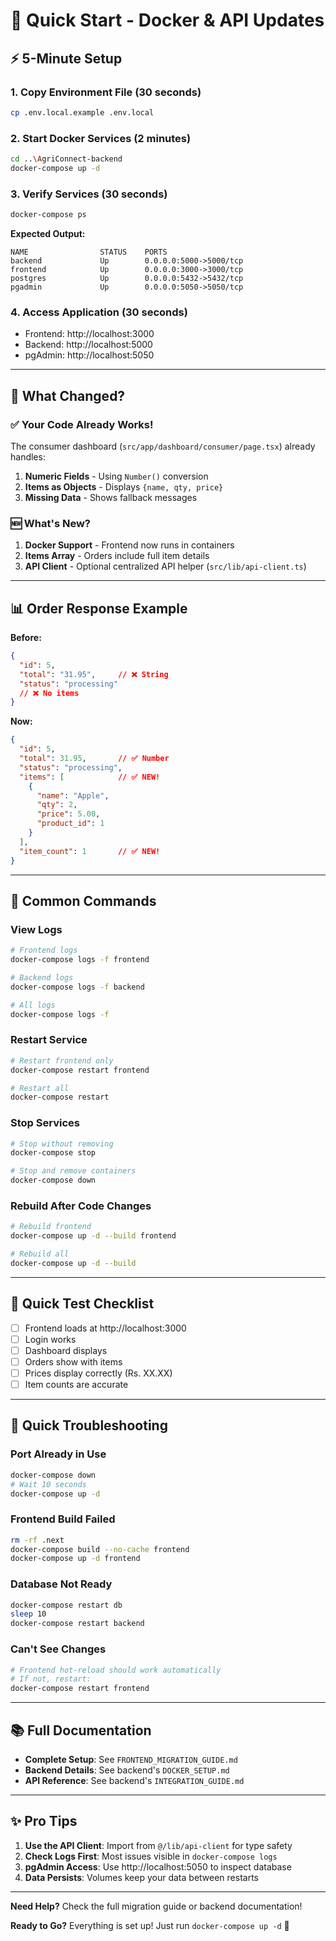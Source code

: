 # 🚀 Quick Start - Docker & API Updates

## ⚡ 5-Minute Setup

### 1. Copy Environment File (30 seconds)
```bash
cp .env.local.example .env.local
```

### 2. Start Docker Services (2 minutes)
```bash
cd ..\AgriConnect-backend
docker-compose up -d
```

### 3. Verify Services (30 seconds)
```bash
docker-compose ps
```

**Expected Output:**
```
NAME                STATUS    PORTS
backend             Up        0.0.0.0:5000->5000/tcp
frontend            Up        0.0.0.0:3000->3000/tcp
postgres            Up        0.0.0.0:5432->5432/tcp
pgadmin             Up        0.0.0.0:5050->5050/tcp
```

### 4. Access Application (30 seconds)
- Frontend: http://localhost:3000
- Backend: http://localhost:5000
- pgAdmin: http://localhost:5050

---

## 🎯 What Changed?

### ✅ Your Code Already Works!

The consumer dashboard (`src/app/dashboard/consumer/page.tsx`) already handles:

1. **Numeric Fields** - Using `Number()` conversion
2. **Items as Objects** - Displays `{name, qty, price}`
3. **Missing Data** - Shows fallback messages

### 🆕 What's New?

1. **Docker Support** - Frontend now runs in containers
2. **Items Array** - Orders include full item details
3. **API Client** - Optional centralized API helper (`src/lib/api-client.ts`)

---

## 📊 Order Response Example

**Before:**
```json
{
  "id": 5,
  "total": "31.95",     // ❌ String
  "status": "processing"
  // ❌ No items
}
```

**Now:**
```json
{
  "id": 5,
  "total": 31.95,       // ✅ Number
  "status": "processing",
  "items": [            // ✅ NEW!
    {
      "name": "Apple",
      "qty": 2,
      "price": 5.00,
      "product_id": 1
    }
  ],
  "item_count": 1       // ✅ NEW!
}
```

---

## 🔧 Common Commands

### View Logs
```bash
# Frontend logs
docker-compose logs -f frontend

# Backend logs
docker-compose logs -f backend

# All logs
docker-compose logs -f
```

### Restart Service
```bash
# Restart frontend only
docker-compose restart frontend

# Restart all
docker-compose restart
```

### Stop Services
```bash
# Stop without removing
docker-compose stop

# Stop and remove containers
docker-compose down
```

### Rebuild After Code Changes
```bash
# Rebuild frontend
docker-compose up -d --build frontend

# Rebuild all
docker-compose up -d --build
```

---

## 🧪 Quick Test Checklist

- [ ] Frontend loads at http://localhost:3000
- [ ] Login works
- [ ] Dashboard displays
- [ ] Orders show with items
- [ ] Prices display correctly (Rs. XX.XX)
- [ ] Item counts are accurate

---

## 🚨 Quick Troubleshooting

### Port Already in Use
```bash
docker-compose down
# Wait 10 seconds
docker-compose up -d
```

### Frontend Build Failed
```bash
rm -rf .next
docker-compose build --no-cache frontend
docker-compose up -d frontend
```

### Database Not Ready
```bash
docker-compose restart db
sleep 10
docker-compose restart backend
```

### Can't See Changes
```bash
# Frontend hot-reload should work automatically
# If not, restart:
docker-compose restart frontend
```

---

## 📚 Full Documentation

- **Complete Setup**: See `FRONTEND_MIGRATION_GUIDE.md`
- **Backend Details**: See backend's `DOCKER_SETUP.md`
- **API Reference**: See backend's `INTEGRATION_GUIDE.md`

---

## ✨ Pro Tips

1. **Use the API Client**: Import from `@/lib/api-client` for type safety
2. **Check Logs First**: Most issues visible in `docker-compose logs`
3. **pgAdmin Access**: Use http://localhost:5050 to inspect database
4. **Data Persists**: Volumes keep your data between restarts

---

**Need Help?** Check the full migration guide or backend documentation!

**Ready to Go?** Everything is set up! Just run `docker-compose up -d` 🎉
